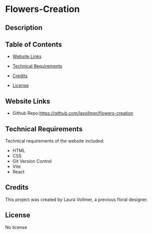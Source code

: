 # Flowers-Creation

## Description

## Table of Contents

- [Website Links](#websitelinks)
- [Technical Requirements](#technicalrequirements)
- [Credits](#credits)
- [License](#license)

  <a id="homepage"></a>

## Website Links

- Github Repo:https://github.com/lavollmer/flowers-creation

  <a id="technicalrequirements"></a>

## Technical Requirements

Technical requirements of the website included:

- HTML
- CSS
- Git Version Control
- Vite
- React

<a id="credits"></a>

## Credits

This project was created by Laura Vollmer, a previous floral designer.

<a id="license"></a>

## License

No license
